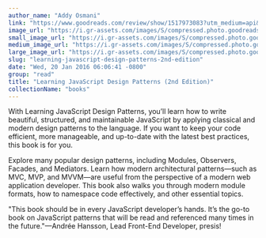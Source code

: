 ```yaml
---
author_name: "Addy Osmani"
link: "https://www.goodreads.com/review/show/1517973083?utm_medium=api&utm_source=rss"
image_url: "https://i.gr-assets.com/images/S/compressed.photo.goodreads.com/books/1355001949l/16284465._SX50_.jpg"
small_image_url: "https://i.gr-assets.com/images/S/compressed.photo.goodreads.com/books/1355001949l/16284465._SX50_.jpg"
medium_image_url: "https://i.gr-assets.com/images/S/compressed.photo.goodreads.com/books/1355001949l/16284465._SX98_.jpg"
large_image_url: "https://i.gr-assets.com/images/S/compressed.photo.goodreads.com/books/1355001949l/16284465.jpg"
slug: "learning-javascript-design-patterns-2nd-edition"
date: "Wed, 20 Jan 2016 06:06:41 -0800"
group: "read"
title: "Learning JavaScript Design Patterns (2nd Edition)"
collectionName: "books"
---
```

With Learning JavaScript Design Patterns, you’ll learn how to write beautiful, structured, and maintainable JavaScript by applying classical and modern design patterns to the language. If you want to keep your code efficient, more manageable, and up-to-date with the latest best practices, this book is for you.  
  
Explore many popular design patterns, including Modules, Observers, Facades, and Mediators. Learn how modern architectural patterns—such as MVC, MVP, and MVVM—are useful from the perspective of a modern web application developer. This book also walks you through modern module formats, how to namespace code effectively, and other essential topics.  
  
"This book should be in every JavaScript developer’s hands. It’s the go-to book on JavaScript patterns that will be read and referenced many times in the future."—Andrée Hansson, Lead Front-End Developer, presis!